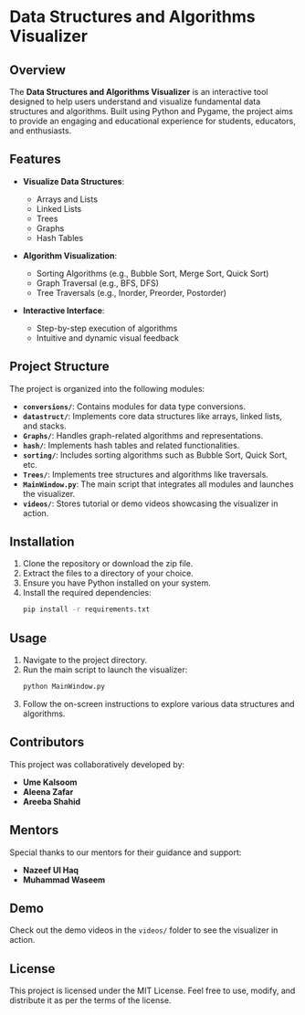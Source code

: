 # Data Structures and Algorithms Visualizer

## Overview
The **Data Structures and Algorithms Visualizer** is an interactive tool designed to help users understand and visualize fundamental data structures and algorithms. Built using Python and Pygame, the project aims to provide an engaging and educational experience for students, educators, and enthusiasts.

## Features
- **Visualize Data Structures**:
  - Arrays and Lists
  - Linked Lists
  - Trees
  - Graphs
  - Hash Tables

- **Algorithm Visualization**:
  - Sorting Algorithms (e.g., Bubble Sort, Merge Sort, Quick Sort)
  - Graph Traversal (e.g., BFS, DFS)
  - Tree Traversals (e.g., Inorder, Preorder, Postorder)

- **Interactive Interface**:
  - Step-by-step execution of algorithms
  - Intuitive and dynamic visual feedback

## Project Structure
The project is organized into the following modules:

- **`conversions/`**: Contains modules for data type conversions.
- **`datastruct/`**: Implements core data structures like arrays, linked lists, and stacks.
- **`Graphs/`**: Handles graph-related algorithms and representations.
- **`hash/`**: Implements hash tables and related functionalities.
- **`sorting/`**: Includes sorting algorithms such as Bubble Sort, Quick Sort, etc.
- **`Trees/`**: Implements tree structures and algorithms like traversals.
- **`MainWindow.py`**: The main script that integrates all modules and launches the visualizer.
- **`videos/`**: Stores tutorial or demo videos showcasing the visualizer in action.

## Installation
1. Clone the repository or download the zip file.
2. Extract the files to a directory of your choice.
3. Ensure you have Python installed on your system.
4. Install the required dependencies:
   ```bash
   pip install -r requirements.txt
   ```

## Usage
1. Navigate to the project directory.
2. Run the main script to launch the visualizer:
   ```bash
   python MainWindow.py
   ```
3. Follow the on-screen instructions to explore various data structures and algorithms.

## Contributors
This project was collaboratively developed by:
- **Ume Kalsoom**
- **Aleena Zafar**
- **Areeba Shahid**

## Mentors
Special thanks to our mentors for their guidance and support:
- **Nazeef Ul Haq**
- **Muhammad Waseem**

## Demo
Check out the demo videos in the `videos/` folder to see the visualizer in action.

## License
This project is licensed under the MIT License. Feel free to use, modify, and distribute it as per the terms of the license.


